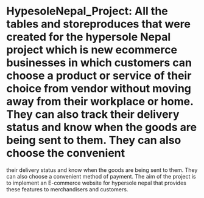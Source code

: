 # HypesoleNepal_Project: All the tables and storeproduces that were created for the hypersole Nepal project which is new ecommerce businesses in which customers can choose a product or service of their choice from  vendor without moving away from their workplace or home. They can also track their delivery status and know when the goods are being sent to them. They can also choose the convenient
their delivery status and know when the goods are being sent to them. They can also choose a convenient method of payment. The aim of the project is to implement an E-commerce website for hypersole nepal that provides these features to merchandisers and customers.
